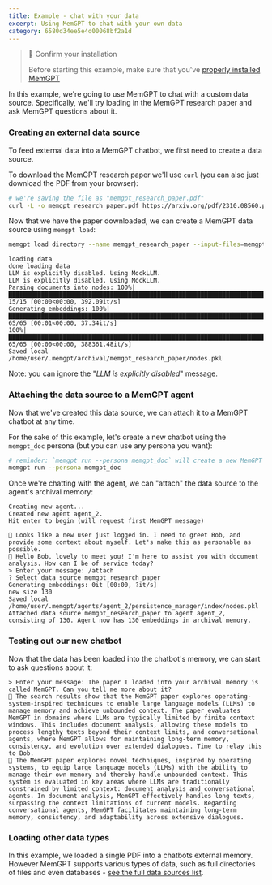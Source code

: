 ```yaml
---
title: Example - chat with your data
excerpt: Using MemGPT to chat with your own data
category: 6580d34ee5e4d00068bf2a1d
---
```


> 📘 Confirm your installation
>
> Before starting this example, make sure that you've [properly installed MemGPT](quickstart)

In this example, we're going to use MemGPT to chat with a custom data source. Specifically, we'll try loading in the MemGPT research paper and ask MemGPT questions about it.

### Creating an external data source

To feed external data into a MemGPT chatbot, we first need to create a data source.

To download the MemGPT research paper we'll use `curl` (you can also just download the PDF from your browser):

```sh
# we're saving the file as "memgpt_research_paper.pdf"
curl -L -o memgpt_research_paper.pdf https://arxiv.org/pdf/2310.08560.pdf
```

Now that we have the paper downloaded, we can create a MemGPT data source using `memgpt load`:

```sh
memgpt load directory --name memgpt_research_paper --input-files=memgpt_research_paper.pdf
```

```text
loading data
done loading data
LLM is explicitly disabled. Using MockLLM.
LLM is explicitly disabled. Using MockLLM.
Parsing documents into nodes: 100%|███████████████████████████████████████████████████████████████████████████████████████████████████████████████████████████████████████████████████████████████████████████████| 15/15 [00:00<00:00, 392.09it/s]
Generating embeddings: 100%|███████████████████████████████████████████████████████████████████████████████████████████████████████████████████████████████████████████████████████████████████████████████████████| 65/65 [00:01<00:00, 37.34it/s]
100%|██████████████████████████████████████████████████████████████████████████████████████████████████████████████████████████████████████████████████████████████████████████████████████████████████████████| 65/65 [00:00<00:00, 388361.48it/s]
Saved local /home/user/.memgpt/archival/memgpt_research_paper/nodes.pkl
```

Note: you can ignore the "_LLM is explicitly disabled_" message.

### Attaching the data source to a MemGPT agent

Now that we've created this data source, we can attach it to a MemGPT chatbot at any time.

For the sake of this example, let's create a new chatbot using the `memgpt_doc` persona (but you can use any persona you want):

```sh
# reminder: `memgpt run --persona memgpt_doc` will create a new MemGPT agent using the `memgpt_doc` persona
memgpt run --persona memgpt_doc
```

Once we're chatting with the agent, we can "attach" the data source to the agent's archival memory:

```text
Creating new agent...
Created new agent agent_2.
Hit enter to begin (will request first MemGPT message)

💭 Looks like a new user just logged in. I need to greet Bob, and provide some context about myself. Let's make this as personable as possible.
🤖 Hello Bob, lovely to meet you! I'm here to assist you with document analysis. How can I be of service today?
> Enter your message: /attach
? Select data source memgpt_research_paper
Generating embeddings: 0it [00:00, ?it/s]
new size 130
Saved local /home/user/.memgpt/agents/agent_2/persistence_manager/index/nodes.pkl
Attached data source memgpt_research_paper to agent agent_2, consisting of 130. Agent now has 130 embeddings in archival memory.
```

### Testing out our new chatbot

Now that the data has been loaded into the chatbot's memory, we can start to ask questions about it:

```text
> Enter your message: The paper I loaded into your archival memory is called MemGPT. Can you tell me more about it?
💭 The search results show that the MemGPT paper explores operating-system-inspired techniques to enable large language models (LLMs) to manage memory and achieve unbounded context. The paper evaluates MemGPT in domains where LLMs are typically limited by finite context windows. This includes document analysis, allowing these models to process lengthy texts beyond their context limits, and conversational agents, where MemGPT allows for maintaining long-term memory, consistency, and evolution over extended dialogues. Time to relay this to Bob.
🤖 The MemGPT paper explores novel techniques, inspired by operating systems, to equip large language models (LLMs) with the ability to manage their own memory and thereby handle unbounded context. This system is evaluated in key areas where LLMs are traditionally constrained by limited context: document analysis and conversational agents. In document analysis, MemGPT effectively handles long texts, surpassing the context limitations of current models. Regarding conversational agents, MemGPT facilitates maintaining long-term memory, consistency, and adaptability across extensive dialogues.
```

### Loading other data types

In this example, we loaded a single PDF into a chatbots external memory. However MemGPT supports various types of data, such as full directories of files and even databases - [see the full data sources list](data_sources).
